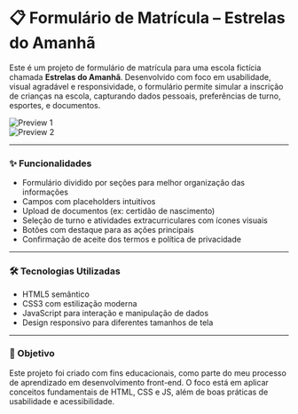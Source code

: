 # 📋 Formulário de Matrícula – Estrelas do Amanhã

Este é um projeto de formulário de matrícula para uma escola fictícia chamada **Estrelas do Amanhã**. Desenvolvido com foco em usabilidade, visual agradável e responsividade, o formulário permite simular a inscrição de crianças na escola, capturando dados pessoais, preferências de turno, esportes, e documentos.

![Preview 1](./Captura%20de%20imagem_20250726_185921.png)  
![Preview 2](./Captura%20de%20imagem_20250726_190010.png)

---

### ✨ Funcionalidades

- Formulário dividido por seções para melhor organização das informações
- Campos com placeholders intuitivos
- Upload de documentos (ex: certidão de nascimento)
- Seleção de turno e atividades extracurriculares com ícones visuais
- Botões com destaque para as ações principais
- Confirmação de aceite dos termos e política de privacidade

---

### 🛠 Tecnologias Utilizadas

- HTML5 semântico
- CSS3 com estilização moderna
- JavaScript para interação e manipulação de dados
- Design responsivo para diferentes tamanhos de tela

---

### 🎯 Objetivo

Este projeto foi criado com fins educacionais, como parte do meu processo de aprendizado em desenvolvimento front-end. O foco está em aplicar conceitos fundamentais de HTML, CSS e JS, além de boas práticas de usabilidade e acessibilidade.
